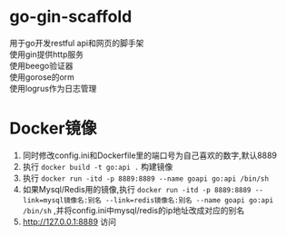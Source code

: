 # **go-gin-scaffold**
用于go开发restful api和网页的脚手架  
使用gin提供http服务  
使用beego验证器  
使用gorose的orm  
使用logrus作为日志管理

# **Docker镜像**
1. 同时修改config.ini和Dockerfile里的端口号为自己喜欢的数字,默认8889
2. 执行 `docker build -t go:api .` 构建镜像
3. 执行 `docker run -itd -p 8889:8889 --name goapi go:api /bin/sh`
4. 如果Mysql/Redis用的镜像,执行 `docker run -itd -p 8889:8889 --link=mysql镜像名:别名 --link=redis镜像名:别名 --name goapi go:api /bin/sh` ,并将config.ini中mysql/redis的ip地址改成对应的别名
5. http://127.0.0.1:8889 访问
